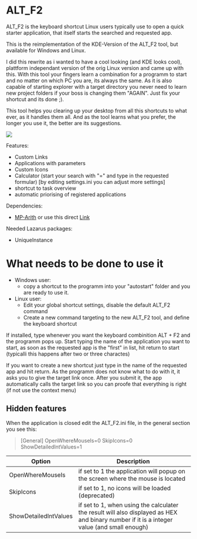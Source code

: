 # ALT_F2

ALT_F2 is the keyboard shortcut Linux users typically use to open a quick starter application, that itself starts the searched and requested app.

This is the reimplementation of the KDE-Version of the ALT_F2 tool, but available for Windows and Linux.

I did this rewrite as i wanted to have a cool looking (and KDE looks cool), plattform independant version of the orig Linux version and came up with this.
With this tool your fingers learn a combination for a programm to start and no matter on which PC you are, its always the same. As it is also capable of starting explorer with a target directory you never need to learn new project folders if your boss is changing them "AGAIN". Just fix your shortcut and its done ;). 

This tool helps you clearing up your desktop from all this shortcuts to what ever, as it handles them all. And as the tool learns what you prefer, the longer you use it, the better are its suggestions.

![](preview.png)

Features:
- Custom Links
- Applications with parameters
- Custom Icons
- Calculator (start your search with "=" and type in the requested formular) [by editing settings.ini you can adjust more settings]
- shortcut to task overview
- automatic priorising of registered applications

Dependencies:
- [MP-Arith](https://web.archive.org/web/20190628091417/http://www.wolfgang-ehrhardt.de/index.html) or use this direct [Link](https://web.archive.org/web/20190702203624/http://www.wolfgang-ehrhardt.de/mparith_2018-11-27.zip)

Needed Lazarus packages:
- UniqueInstance

# What needs to be done to use it

- Windows user: 
  - copy a shortcut to the programm into your "autostart" folder and you are ready to use it.
- Linux user: 
  - Edit your global shortcut settings, disable the default ALT_F2 command
  - Create a new command targeting to the new ALT_F2 tool, and define the keyboard shortcut

If installed, type whenever you want the keyboard combinition ALT + F2 and the programm pops up. Start typing the name of the application you want to start, as soon as the requested app is the "first" in list, hit return to start (typicalli this happens after two or three charactes)

If you want to create a new shortcut just type in the name of the requested app and hit return. As the programm does not know what to do with it, it asks you to give the target link once. After you submit it, the app automatically calls the target link so you can proofe that everything is right (if not use the context menu)

## Hidden features

When the application is closed edit the ALT_F2.ini file, in the general section you see this:

> [General]
> OpenWhereMouseIs=0
> SkipIcons=0
> ShowDetailedIntValues=1

| Option | Description |
| --- | --- |
| OpenWhereMouseIs | if set to 1 the application will popup on the screen where the mouse is located |
| SkipIcons | if set to 1, no icons will be loaded (deprecated) |
| ShowDetailedIntValues | if set to 1, when using the calculater the result will also displayed as HEX and binary number if it is a integer value (and small enough) |
